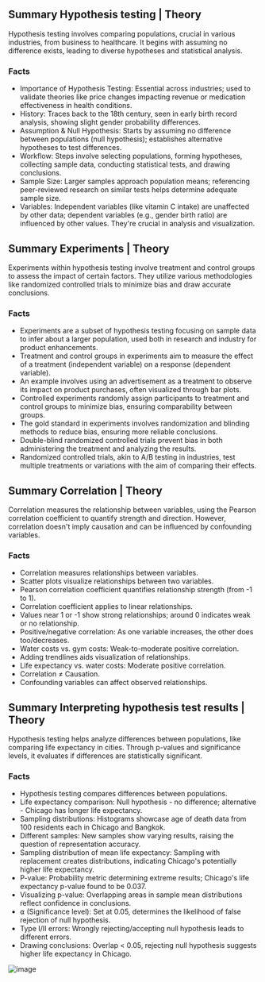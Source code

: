 ## Summary Hypothesis testing | Theory

Hypothesis testing involves comparing populations, crucial in various industries, from business to healthcare. It begins with assuming no difference exists, leading to diverse hypotheses and statistical analysis.

### Facts
- Importance of Hypothesis Testing: Essential across industries; used to validate theories like price changes impacting revenue or medication effectiveness in health conditions.
- History: Traces back to the 18th century, seen in early birth record analysis, showing slight gender probability differences.
- Assumption & Null Hypothesis: Starts by assuming no difference between populations (null hypothesis); establishes alternative hypotheses to test differences.
- Workflow: Steps involve selecting populations, forming hypotheses, collecting sample data, conducting statistical tests, and drawing conclusions.
- Sample Size: Larger samples approach population means; referencing peer-reviewed research on similar tests helps determine adequate sample size.
- Variables: Independent variables (like vitamin C intake) are unaffected by other data; dependent variables (e.g., gender birth ratio) are influenced by other values. They're crucial in analysis and visualization.

## Summary Experiments | Theory

Experiments within hypothesis testing involve treatment and control groups to assess the impact of certain factors. They utilize various methodologies like randomized controlled trials to minimize bias and draw accurate conclusions.

### Facts
- Experiments are a subset of hypothesis testing focusing on sample data to infer about a larger population, used both in research and industry for product enhancements.
- Treatment and control groups in experiments aim to measure the effect of a treatment (independent variable) on a response (dependent variable).
- An example involves using an advertisement as a treatment to observe its impact on product purchases, often visualized through bar plots.
- Controlled experiments randomly assign participants to treatment and control groups to minimize bias, ensuring comparability between groups.
- The gold standard in experiments involves randomization and blinding methods to reduce bias, ensuring more reliable conclusions.
- Double-blind randomized controlled trials prevent bias in both administering the treatment and analyzing the results.
- Randomized controlled trials, akin to A/B testing in industries, test multiple treatments or variations with the aim of comparing their effects.


## Summary Correlation | Theory
Correlation measures the relationship between variables, using the Pearson correlation coefficient to quantify strength and direction. However, correlation doesn't imply causation and can be influenced by confounding variables.

### Facts
- Correlation measures relationships between variables.
- Scatter plots visualize relationships between two variables.
- Pearson correlation coefficient quantifies relationship strength (from -1 to 1).
- Correlation coefficient applies to linear relationships.
- Values near 1 or -1 show strong relationships; around 0 indicates weak or no relationship.
- Positive/negative correlation: As one variable increases, the other does too/decreases.
- Water costs vs. gym costs: Weak-to-moderate positive correlation.
- Adding trendlines aids visualization of relationships.
- Life expectancy vs. water costs: Moderate positive correlation.
- Correlation ≠ Causation.
- Confounding variables can affect observed relationships.


## Summary Interpreting hypothesis test results | Theory
Hypothesis testing helps analyze differences between populations, like comparing life expectancy in cities. Through p-values and significance levels, it evaluates if differences are statistically significant.

### Facts
- Hypothesis testing compares differences between populations.
- Life expectancy comparison: Null hypothesis - no difference; alternative - Chicago has longer life expectancy.
- Sampling distributions: Histograms showcase age of death data from 100 residents each in Chicago and Bangkok.
- Different samples: New samples show varying results, raising the question of representation accuracy.
- Sampling distribution of mean life expectancy: Sampling with replacement creates distributions, indicating Chicago's potentially higher life expectancy.
- P-value: Probability metric determining extreme results; Chicago's life expectancy p-value found to be 0.037.
- Visualizing p-value: Overlapping areas in sample mean distributions reflect confidence in conclusions.
- ⍺ (Significance level): Set at 0.05, determines the likelihood of false rejection of null hypothesis.
- Type I/II errors: Wrongly rejecting/accepting null hypothesis leads to different errors.
-  Drawing conclusions: Overlap < 0.05, rejecting null hypothesis suggests higher life expectancy in Chicago.

![image](https://github.com/walidsharaar/DataAnalystSQL/assets/29350894/03f0ff88-85df-4f60-b847-d0ac101e8cd3)
